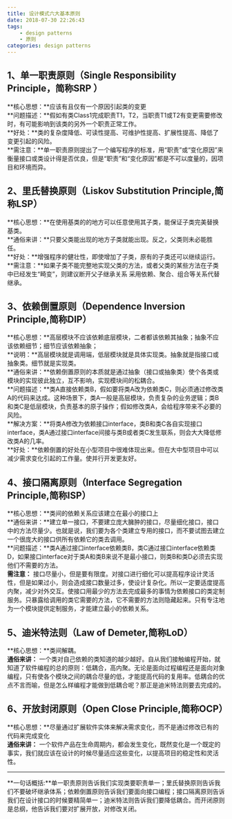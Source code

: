 ```yaml
---
title: 设计模式六大基本原则
date: 2018-07-30 22:26:43
tags: 
    - design patterns
    - 原则
categories: design patterns
---
```

## 1、单一职责原则（Single Responsibility Principle，简称SRP ）

**核心思想：**应该有且仅有一个原因引起类的变更  
**问题描述：**假如有类Class1完成职责T1，T2，当职责T1或T2有变更需要修改时，有可能影响到该类的另外一个职责正常工作。  
**好处：**类的复杂度降低、可读性提高、可维护性提高、扩展性提高、降低了变更引起的风险。  
**需注意：**单一职责原则提出了一个编写程序的标准，用“职责”或“变化原因”来衡量接口或类设计得是否优良，但是“职责”和“变化原因”都是不可以度量的，因项目和环境而异。

## 2、里氏替换原则（Liskov Substitution Principle,简称LSP）

**核心思想：**在使用基类的的地方可以任意使用其子类，能保证子类完美替换基类。  
**通俗来讲：**只要父类能出现的地方子类就能出现。反之，父类则未必能胜任。  
**好处：**增强程序的健壮性，即使增加了子类，原有的子类还可以继续运行。  
**需注意：**如果子类不能完整地实现父类的方法，或者父类的某些方法在子类中已经发生“畸变”，则建议断开父子继承关系 采用依赖、聚合、组合等关系代替继承。

## 3、依赖倒置原则（Dependence Inversion Principle,简称DIP）

**核心思想：**高层模块不应该依赖底层模块，二者都该依赖其抽象；抽象不应该依赖细节；细节应该依赖抽象；  
**说明：**高层模块就是调用端，低层模块就是具体实现类。抽象就是指接口或抽象类。细节就是实现类。  
**通俗来讲：**依赖倒置原则的本质就是通过抽象（接口或抽象类）使个各类或模块的实现彼此独立，互不影响，实现模块间的松耦合。  
**问题描述：**类A直接依赖类B，假如要将类A改为依赖类C，则必须通过修改类A的代码来达成。这种场景下，类A一般是高层模块，负责复杂的业务逻辑；类B和类C是低层模块，负责基本的原子操作；假如修改类A，会给程序带来不必要的风险。  
**解决方案：**将类A修改为依赖接口interface，类B和类C各自实现接口interface，类A通过接口interface间接与类B或者类C发生联系，则会大大降低修改类A的几率。  
**好处：**依赖倒置的好处在小型项目中很难体现出来。但在大中型项目中可以减少需求变化引起的工作量。使并行开发更友好。

## 4、接口隔离原则（Interface Segregation Principle,简称ISP）

**核心思想：**类间的依赖关系应该建立在最小的接口上  
**通俗来讲：**建立单一接口，不要建立庞大臃肿的接口，尽量细化接口，接口中的方法尽量少。也就是说，我们要为各个类建立专用的接口，而不要试图去建立一个很庞大的接口供所有依赖它的类去调用。  
**问题描述：**类A通过接口interface依赖类B，类C通过接口interface依赖类D，如果接口interface对于类A和类B来说不是最小接口，则类B和类D必须去实现他们不需要的方法。  
**需注意：**
接口尽量小，但是要有限度。对接口进行细化可以提高程序设计灵活性，但是如果过小，则会造成接口数量过多，使设计复杂化。所以一定要适度提高内聚，减少对外交互。使接口用最少的方法去完成最多的事情为依赖接口的类定制服务。只暴露给调用的类它需要的方法，它不需要的方法则隐藏起来。只有专注地为一个模块提供定制服务，才能建立最小的依赖关系。

## 5、迪米特法则（Law of Demeter,简称LoD）

**核心思想：**类间解耦。  
**通俗来讲：** 一个类对自己依赖的类知道的越少越好。自从我们接触编程开始，就知道了软件编程的总的原则：低耦合，高内聚。无论是面向过程编程还是面向对象编程，只有使各个模块之间的耦合尽量的低，才能提高代码的复用率。低耦合的优点不言而喻，但是怎么样编程才能做到低耦合呢？那正是迪米特法则要去完成的。

## 6、开放封闭原则（Open Close Principle,简称OCP）

**核心思想：**尽量通过扩展软件实体来解决需求变化，而不是通过修改已有的代码来完成变化  
**通俗来讲：** 一个软件产品在生命周期内，都会发生变化，既然变化是一个既定的事实，我们就应该在设计的时候尽量适应这些变化，以提高项目的稳定性和灵活性。

---
**一句话概括:**单一职责原则告诉我们实现类要职责单一；里氏替换原则告诉我们不要破坏继承体系；依赖倒置原则告诉我们要面向接口编程；接口隔离原则告诉我们在设计接口的时候要精简单一；迪米特法则告诉我们要降低耦合。而开闭原则是总纲，他告诉我们要对扩展开放，对修改关闭。

